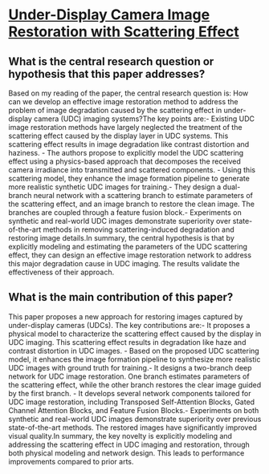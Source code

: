 # [Under-Display Camera Image Restoration with Scattering Effect](https://arxiv.org/abs/2308.04163)

## What is the central research question or hypothesis that this paper addresses?

Based on my reading of the paper, the central research question is: How can we develop an effective image restoration method to address the problem of image degradation caused by the scattering effect in under-display camera (UDC) imaging systems?The key points are:- Existing UDC image restoration methods have largely neglected the treatment of the scattering effect caused by the display layer in UDC systems. This scattering effect results in image degradation like contrast distortion and haziness. - The authors propose to explicitly model the UDC scattering effect using a physics-based approach that decomposes the received camera irradiance into transmitted and scattered components. - Using this scattering model, they enhance the image formation pipeline to generate more realistic synthetic UDC images for training.- They design a dual-branch neural network with a scattering branch to estimate parameters of the scattering effect, and an image branch to restore the clean image. The branches are coupled through a feature fusion block.- Experiments on synthetic and real-world UDC images demonstrate superiority over state-of-the-art methods in removing scattering-induced degradation and restoring image details.In summary, the central hypothesis is that by explicitly modeling and estimating the parameters of the UDC scattering effect, they can design an effective image restoration network to address this major degradation cause in UDC imaging. The results validate the effectiveness of their approach.


## What is the main contribution of this paper?

This paper proposes a new approach for restoring images captured by under-display cameras (UDCs). The key contributions are:- It proposes a physical model to characterize the scattering effect caused by the display in UDC imaging. This scattering effect results in degradation like haze and contrast distortion in UDC images. - Based on the proposed UDC scattering model, it enhances the image formation pipeline to synthesize more realistic UDC images with ground truth for training.- It designs a two-branch deep network for UDC image restoration. One branch estimates parameters of the scattering effect, while the other branch restores the clear image guided by the first branch. - It develops several network components tailored for UDC image restoration, including Transposed Self-Attention Blocks, Gated Channel Attention Blocks, and Feature Fusion Blocks.- Experiments on both synthetic and real-world UDC images demonstrate superiority over previous state-of-the-art methods. The restored images have significantly improved visual quality.In summary, the key novelty is explicitly modeling and addressing the scattering effect in UDC imaging and restoration, through both physical modeling and network design. This leads to performance improvements compared to prior arts.
